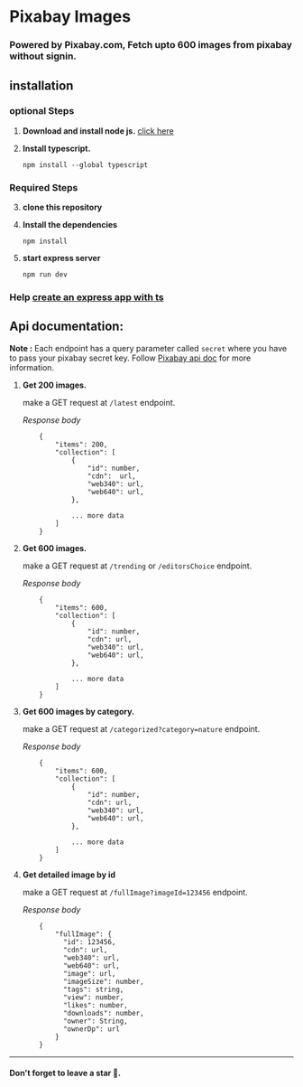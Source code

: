 # Pixabay Images

### Powered by Pixabay.com, Fetch upto 600 images from pixabay without signin.

## installation

### optional Steps
1. **Download and install node js.** <a href="https://nodejs.org/en">click here</a>

2. **Install typescript.**
    ```
    npm install --global typescript
    ```
### Required Steps

3. **clone this repository**

4. **Install the dependencies**
    ```
    npm install
    ```

5. **start express server**
    ```
    npm run dev
    ```

### Help <a href='https://blog.logrocket.com/how-to-set-up-node-typescript-express/' target="_blank">create an express app with ts</a>


## Api documentation:

**Note :** Each endpoint has a query parameter called ```secret``` where you have to pass your pixabay secret key. Follow <a href="https://pixabay.com/api/docs/" target="_blank">Pixabay api doc</a> for more information.

1. **Get 200 images.**

    make a GET request at ```/latest``` endpoint.

    *Response body*
    ```
        {
            "items": 200,
            "collection": [
                {
                    "id": number,
                    "cdn":  url,
                    "web340": url,
                    "web640": url,
                },

                ... more data
            ]
        }
    ```

2. **Get 600 images.**

    make a GET request at ```/trending``` or ```/editorsChoice``` endpoint.

    *Response body*
    ```
        {
            "items": 600,
            "collection": [
                {
                    "id": number,
                    "cdn": url,
                    "web340": url,
                    "web640": url,
                },

                ... more data
            ]
        }
    ```

3. **Get 600 images by category.**

    make a GET request at ```/categorized?category=nature``` endpoint.  

    *Response body*
    ```
        {
            "items": 600,
            "collection": [
                {
                    "id": number,
                    "cdn": url,
                    "web340": url,
                    "web640": url,
                },

                ... more data
            ]
        }
    ```

4. **Get detailed image by id**

    make a GET request at ```/fullImage?imageId=123456``` endpoint.  

    *Response body*
    ```
        {
            "fullImage": {
              "id": 123456,
              "cdn": url,
              "web340": url,
              "web640": url,
              "image": url,
              "imageSize": number,
              "tags": string,
              "view": number,
              "likes": number,
              "downloads": number,
              "owner": String,
              "ownerDp": url
            }
        }
    ```

---

#### Don't forget to leave a star 👊.